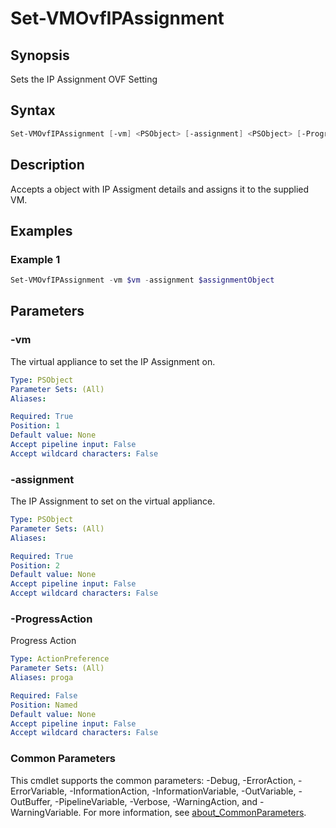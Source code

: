# Set-VMOvfIPAssignment

## Synopsis

Sets the IP Assignment OVF Setting

## Syntax

```powershell
Set-VMOvfIPAssignment [-vm] <PSObject> [-assignment] <PSObject> [-ProgressAction <ActionPreference>] [<CommonParameters>]
```

## Description

Accepts a object with IP Assigment details and assigns it to the supplied VM.

## Examples

### Example 1

```powershell
Set-VMOvfIPAssignment -vm $vm -assignment $assignmentObject
```

## Parameters

### -vm

The virtual appliance to set the IP Assignment on.

```yaml
Type: PSObject
Parameter Sets: (All)
Aliases:

Required: True
Position: 1
Default value: None
Accept pipeline input: False
Accept wildcard characters: False
```

### -assignment

The IP Assignment to set on the virtual appliance.

```yaml
Type: PSObject
Parameter Sets: (All)
Aliases:

Required: True
Position: 2
Default value: None
Accept pipeline input: False
Accept wildcard characters: False
```

### -ProgressAction

Progress Action

```yaml
Type: ActionPreference
Parameter Sets: (All)
Aliases: proga

Required: False
Position: Named
Default value: None
Accept pipeline input: False
Accept wildcard characters: False
```

### Common Parameters

This cmdlet supports the common parameters: -Debug, -ErrorAction, -ErrorVariable, -InformationAction, -InformationVariable, -OutVariable, -OutBuffer, -PipelineVariable, -Verbose, -WarningAction, and -WarningVariable. For more information, see [about_CommonParameters](http://go.microsoft.com/fwlink/?LinkID=113216).
